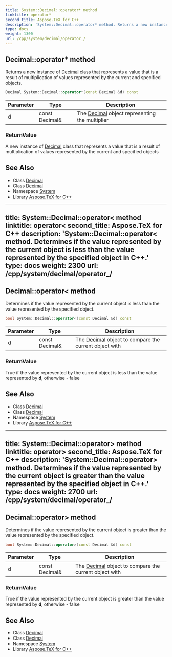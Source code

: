 ```yaml
---
title: System::Decimal::operator* method
linktitle: operator*
second_title: Aspose.TeX for C++
description: 'System::Decimal::operator* method. Returns a new instance of Decimal class that represents a value that is a result of multiplication of values represented by the current and specified objects in C++.'
type: docs
weight: 1300
url: /cpp/system/decimal/operator_/
---
```

## Decimal::operator* method


Returns a new instance of [Decimal](../) class that represents a value that is a result of multiplication of values represented by the current and specified objects.

```cpp
Decimal System::Decimal::operator*(const Decimal &d) const
```


| Parameter | Type | Description |
| --- | --- | --- |
| d | const Decimal\& | The [Decimal](../) object representing the multiplier |

### ReturnValue

A new instance of [Decimal](../) class that represents a value that is a result of multiplication of values represented by the current and specified objects

## See Also

* Class [Decimal](../)
* Class [Decimal](../)
* Namespace [System](../../)
* Library [Aspose.TeX for C++](../../../)
---
title: System::Decimal::operator< method
linktitle: operator<
second_title: Aspose.TeX for C++
description: 'System::Decimal::operator< method. Determines if the value represented by the current object is less than the value represented by the specified object in C++.'
type: docs
weight: 2300
url: /cpp/system/decimal/operator_/
---
## Decimal::operator< method


Determines if the value represented by the current object is less than the value represented by the specified object.

```cpp
bool System::Decimal::operator<(const Decimal &d) const
```


| Parameter | Type | Description |
| --- | --- | --- |
| d | const Decimal\& | The [Decimal](../) object to compare the current object with |

### ReturnValue

True if the value represented by the current object is less than the value represented by **d**, otherwise - false

## See Also

* Class [Decimal](../)
* Class [Decimal](../)
* Namespace [System](../../)
* Library [Aspose.TeX for C++](../../../)
---
title: System::Decimal::operator> method
linktitle: operator>
second_title: Aspose.TeX for C++
description: 'System::Decimal::operator> method. Determines if the value represented by the current object is greater than the value represented by the specified object in C++.'
type: docs
weight: 2700
url: /cpp/system/decimal/operator_/
---
## Decimal::operator> method


Determines if the value represented by the current object is greater than the value represented by the specified object.

```cpp
bool System::Decimal::operator>(const Decimal &d) const
```


| Parameter | Type | Description |
| --- | --- | --- |
| d | const Decimal\& | The [Decimal](../) object to compare the current object with |

### ReturnValue

True if the value represented by the current object is greater than the value represented by **d**, otherwise - false

## See Also

* Class [Decimal](../)
* Class [Decimal](../)
* Namespace [System](../../)
* Library [Aspose.TeX for C++](../../../)
